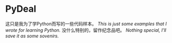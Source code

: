 # PyDeal
这只是我为了学Python而写的一些代码样本。
*This is just some examples that I wrote for learning Python.*
没什么特别的，留作纪念品吧。
*Nothing special, I'll save it as some sovenirs.*